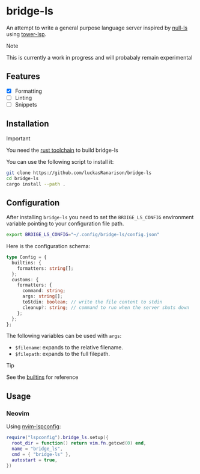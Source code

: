 # bridge-ls

An attempt to write a general purpose language server inspired by [null-ls](https://github.com/jose-elias-alvarez/null-ls.nvim) using [tower-lsp](https://github.com/ebkalderon/tower-lsp).

> [!NOTE]
> This is currently a work in progress and will probabaly remain experimental

## Features

- [x] Formatting
- [ ] Linting
- [ ] Snippets

## Installation

> [!IMPORTANT]
> You need the [rust toolchain](https://rustup.rs/) to build bridge-ls

You can use the following script to install it:

```bash
git clone https://github.com/luckasRanarison/bridge-ls
cd bridge-ls
cargo install --path .
```

## Configuration

After installing `bridge-ls` you need to set the `BRDIGE_LS_CONFIG` environment variable pointing to your configuration file path.

```bash
export BRDIGE_LS_CONFIG="~/.config/bridge-ls/config.json"
```

Here is the configuration schema:

```typescript
type Config = {
  builtins: {
    formatters: string[];
  };
  customs: {
    formatters: {
      command: string;
      args: string[];
      toStdin: boolean; // write the file content to stdin
      cleanup?: string; // command to run when the server shuts down
    };
  };
};
```

The following variables can be used with `args`:

- `$filename`: expands to the relative filename.
- `$filepath`: expands to the full filepath.

> [!TIP]
> See the [builtins](./builtins) for reference

## Usage

### Neovim

Using [nvim-lspconfig](https://github.com/neovim/nvim-lspconfig):

```lua
require("lspconfig").bridge_ls.setup({
  root_dir = function() return vim.fn.getcwd(0) end,
  name = "bridge_ls",
  cmd = { "bridge-ls" },
  autostart = true,
})
```
